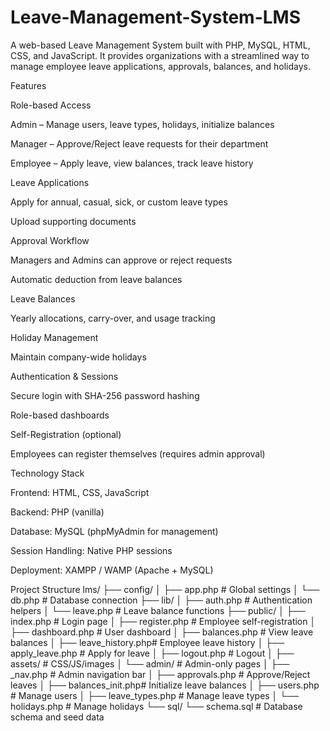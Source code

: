# Leave-Management-System-LMS

A web-based Leave Management System built with PHP, MySQL, HTML, CSS, and JavaScript.
It provides organizations with a streamlined way to manage employee leave applications, approvals, balances, and holidays.

Features

Role-based Access

Admin – Manage users, leave types, holidays, initialize balances

Manager – Approve/Reject leave requests for their department

Employee – Apply leave, view balances, track leave history

Leave Applications

Apply for annual, casual, sick, or custom leave types

Upload supporting documents

Approval Workflow

Managers and Admins can approve or reject requests

Automatic deduction from leave balances

Leave Balances

Yearly allocations, carry-over, and usage tracking

Holiday Management

Maintain company-wide holidays

Authentication & Sessions

Secure login with SHA-256 password hashing

Role-based dashboards

Self-Registration (optional)

Employees can register themselves (requires admin approval)

Technology Stack

Frontend: HTML, CSS, JavaScript

Backend: PHP (vanilla)

Database: MySQL (phpMyAdmin for management)

Session Handling: Native PHP sessions

Deployment: XAMPP / WAMP (Apache + MySQL)

Project Structure
lms/
├── config/
│   ├── app.php          # Global settings
│   └── db.php           # Database connection
├── lib/
│   ├── auth.php         # Authentication helpers
│   └── leave.php        # Leave balance functions
├── public/
│   ├── index.php        # Login page
│   ├── register.php     # Employee self-registration
│   ├── dashboard.php    # User dashboard
│   ├── balances.php     # View leave balances
│   ├── leave_history.php# Employee leave history
│   ├── apply_leave.php  # Apply for leave
│   ├── logout.php       # Logout
│   ├── assets/          # CSS/JS/images
│   └── admin/           # Admin-only pages
│       ├── _nav.php         # Admin navigation bar
│       ├── approvals.php    # Approve/Reject leaves
│       ├── balances_init.php# Initialize leave balances
│       ├── users.php        # Manage users
│       ├── leave_types.php  # Manage leave types
│       └── holidays.php     # Manage holidays
└── sql/
    └── schema.sql       # Database schema and seed data
